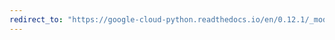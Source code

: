 ```yaml
---
redirect_to: "https://google-cloud-python.readthedocs.io/en/0.12.1/_modules/gcloud/bigquery/query.html"
---
```

